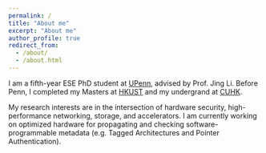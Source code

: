 ```yaml
---
permalink: /
title: "About me"
excerpt: "About me"
author_profile: true
redirect_from: 
  - /about/
  - /about.html
---
```


I am a fifth-year ESE PhD student at [UPenn](https://www.ese.upenn.edu), advised by Prof. Jing Li. Before Penn, I completed my Masters at [HKUST](https://hkust.edu.hk) and my undergrand at [CUHK](https://www.cuhk.edu.hk).

My research interests are in the intersection of hardware security, high-performance networking, storage, and accelerators. I am currently working on optimized hardware for propagating and checking software-programmable metadata (e.g. Tagged Architectures and Pointer Authentication).